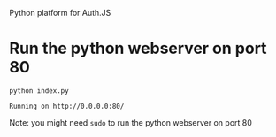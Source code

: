 Python platform for Auth.JS

# Run the python webserver on port 80

    python index.py

    Running on http://0.0.0.0:80/
    
Note: you might need `sudo` to run the python webserver on port 80
